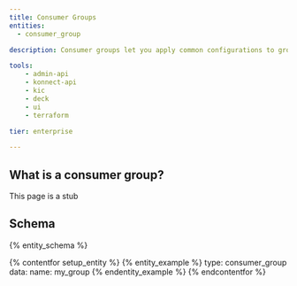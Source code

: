 ```yaml
---
title: Consumer Groups
entities:
  - consumer_group

description: Consumer groups let you apply common configurations to groups of consumers, such as rate limiting policies or request and response transformation. 

tools:
    - admin-api
    - konnect-api
    - kic
    - deck
    - ui
    - terraform

tier: enterprise

---
```


## What is a consumer group?

This page is a stub

## Schema

{% entity_schema %}

{% contentfor setup_entity %}
{% entity_example %}
type: consumer_group
data:
    name: my_group
{% endentity_example %}
{% endcontentfor %}
